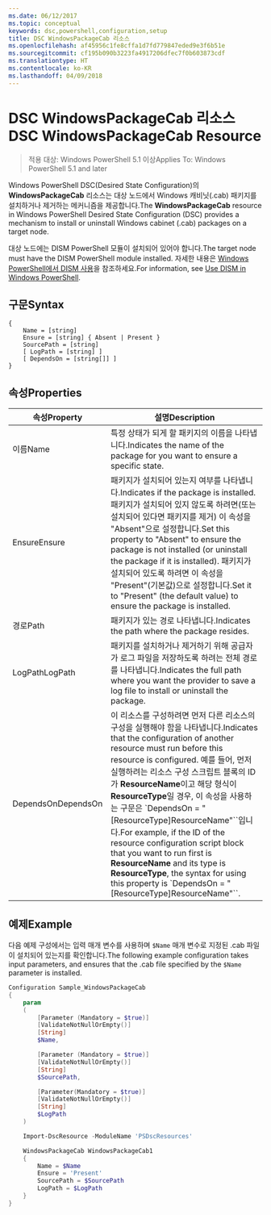 ```yaml
---
ms.date: 06/12/2017
ms.topic: conceptual
keywords: dsc,powershell,configuration,setup
title: DSC WindowsPackageCab 리소스
ms.openlocfilehash: af45956c1fe8cffa1d7fd779847eded9e3f6b51e
ms.sourcegitcommit: cf195b090b3223fa4917206dfec7f0b603873cdf
ms.translationtype: HT
ms.contentlocale: ko-KR
ms.lasthandoff: 04/09/2018
---
```

# <a name="dsc-windowspackagecab-resource"></a><span data-ttu-id="38dbb-103">DSC WindowsPackageCab 리소스</span><span class="sxs-lookup"><span data-stu-id="38dbb-103">DSC WindowsPackageCab Resource</span></span>

> <span data-ttu-id="38dbb-104">적용 대상: Windows PowerShell 5.1 이상</span><span class="sxs-lookup"><span data-stu-id="38dbb-104">Applies To: Windows PowerShell 5.1 and later</span></span>

<span data-ttu-id="38dbb-105">Windows PowerShell DSC(Desired State Configuration)의 **WindowsPackageCab** 리소스는 대상 노드에서 Windows 캐비닛(.cab) 패키지를 설치하거나 제거하는 메커니즘을 제공합니다.</span><span class="sxs-lookup"><span data-stu-id="38dbb-105">The **WindowsPackageCab** resource in Windows PowerShell Desired State Configuration (DSC) provides a mechanism to install or uninstall Windows cabinet (.cab) packages on a target node.</span></span>

<span data-ttu-id="38dbb-106">대상 노드에는 DISM PowerShell 모듈이 설치되어 있어야 합니다.</span><span class="sxs-lookup"><span data-stu-id="38dbb-106">The target node must have the DISM PowerShell module installed.</span></span> <span data-ttu-id="38dbb-107">자세한 내용은 [Windows PowerShell에서 DISM 사용](https://msdn.microsoft.com/en-us/windows/hardware/commercialize/manufacture/desktop/use-dism-in-windows-powershell-s14)을 참조하세요.</span><span class="sxs-lookup"><span data-stu-id="38dbb-107">For information, see [Use DISM in Windows PowerShell](https://msdn.microsoft.com/en-us/windows/hardware/commercialize/manufacture/desktop/use-dism-in-windows-powershell-s14).</span></span>


## <a name="syntax"></a><span data-ttu-id="38dbb-108">구문</span><span class="sxs-lookup"><span data-stu-id="38dbb-108">Syntax</span></span>

```
{
    Name = [string]
    Ensure = [string] { Absent | Present }
    SourcePath = [string]
    [ LogPath = [string] ]
    [ DependsOn = [string[]] ]
}
```

## <a name="properties"></a><span data-ttu-id="38dbb-109">속성</span><span class="sxs-lookup"><span data-stu-id="38dbb-109">Properties</span></span>

|  <span data-ttu-id="38dbb-110">속성</span><span class="sxs-lookup"><span data-stu-id="38dbb-110">Property</span></span>  |  <span data-ttu-id="38dbb-111">설명</span><span class="sxs-lookup"><span data-stu-id="38dbb-111">Description</span></span>   |
|---|---|
| <span data-ttu-id="38dbb-112">이름</span><span class="sxs-lookup"><span data-stu-id="38dbb-112">Name</span></span>| <span data-ttu-id="38dbb-113">특정 상태가 되게 할 패키지의 이름을 나타냅니다.</span><span class="sxs-lookup"><span data-stu-id="38dbb-113">Indicates the name of the package for you want to ensure a specific state.</span></span>|
| <span data-ttu-id="38dbb-114">Ensure</span><span class="sxs-lookup"><span data-stu-id="38dbb-114">Ensure</span></span>| <span data-ttu-id="38dbb-115">패키지가 설치되어 있는지 여부를 나타냅니다.</span><span class="sxs-lookup"><span data-stu-id="38dbb-115">Indicates if the package is installed.</span></span> <span data-ttu-id="38dbb-116">패키지가 설치되어 있지 않도록 하려면(또는 설치되어 있다면 패키지를 제거) 이 속성을 "Absent"으로 설정합니다.</span><span class="sxs-lookup"><span data-stu-id="38dbb-116">Set this property to "Absent" to ensure the package is not installed (or uninstall the package if it is installed).</span></span> <span data-ttu-id="38dbb-117">패키지가 설치되어 있도록 하려면 이 속성을 "Present"(기본값)으로 설정합니다.</span><span class="sxs-lookup"><span data-stu-id="38dbb-117">Set it to "Present" (the default value) to ensure the package is installed.</span></span>|
| <span data-ttu-id="38dbb-118">경로</span><span class="sxs-lookup"><span data-stu-id="38dbb-118">Path</span></span>| <span data-ttu-id="38dbb-119">패키지가 있는 경로 나타냅니다.</span><span class="sxs-lookup"><span data-stu-id="38dbb-119">Indicates the path where the package resides.</span></span>|
| <span data-ttu-id="38dbb-120">LogPath</span><span class="sxs-lookup"><span data-stu-id="38dbb-120">LogPath</span></span>| <span data-ttu-id="38dbb-121">패키지를 설치하거나 제거하기 위해 공급자가 로그 파일을 저장하도록 하려는 전체 경로를 나타냅니다.</span><span class="sxs-lookup"><span data-stu-id="38dbb-121">Indicates the full path where you want the provider to save a log file to install or uninstall the package.</span></span>|
| <span data-ttu-id="38dbb-122">DependsOn</span><span class="sxs-lookup"><span data-stu-id="38dbb-122">DependsOn</span></span> | <span data-ttu-id="38dbb-123">이 리소스를 구성하려면 먼저 다른 리소스의 구성을 실행해야 함을 나타냅니다.</span><span class="sxs-lookup"><span data-stu-id="38dbb-123">Indicates that the configuration of another resource must run before this resource is configured.</span></span> <span data-ttu-id="38dbb-124">예를 들어, 먼저 실행하려는 리소스 구성 스크립트 블록의 ID가 **ResourceName**이고 해당 형식이 **ResourceType**일 경우, 이 속성을 사용하는 구문은 \`DependsOn = "[ResourceType]ResourceName"\`\`입니다.</span><span class="sxs-lookup"><span data-stu-id="38dbb-124">For example, if the ID of the resource configuration script block that you want to run first is **ResourceName** and its type is **ResourceType**, the syntax for using this property is \`DependsOn = "[ResourceType]ResourceName"\`\`.</span></span>|

## <a name="example"></a><span data-ttu-id="38dbb-125">예제</span><span class="sxs-lookup"><span data-stu-id="38dbb-125">Example</span></span>

<span data-ttu-id="38dbb-126">다음 예제 구성에서는 입력 매개 변수를 사용하며 `$Name` 매개 변수로 지정된 .cab 파일이 설치되어 있는지를 확인합니다.</span><span class="sxs-lookup"><span data-stu-id="38dbb-126">The following example configuration takes input parameters, and ensures that the .cab file specified by the `$Name` parameter is installed.</span></span>

```powershell
Configuration Sample_WindowsPackageCab
{
    param
    (
        [Parameter (Mandatory = $true)]
        [ValidateNotNullOrEmpty()]
        [String]
        $Name,

        [Parameter (Mandatory = $true)]
        [ValidateNotNullOrEmpty()]
        [String]
        $SourcePath,

        [Parameter(Mandatory = $true)]
        [ValidateNotNullOrEmpty()]
        [String]
        $LogPath
    )

    Import-DscResource -ModuleName 'PSDscResources'

    WindowsPackageCab WindowsPackageCab1
    {
        Name = $Name
        Ensure = 'Present'
        SourcePath = $SourcePath
        LogPath = $LogPath
    }
}
```